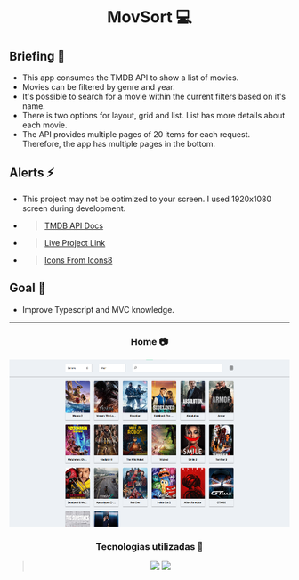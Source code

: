 <h1 align="center"> MovSort 💻 </h1>

## Briefing 📄

- This app consumes the TMDB API to show a list of movies. 
- Movies can be filtered by genre and year. 
- It's possible to search for a movie within the current filters based on it's name.
- There is two options for layout, grid and list. List has more details about each movie.
- The API provides multiple pages of 20 items for each request. Therefore, the app has multiple pages in the bottom.

## Alerts ⚡

- This project may not be optimized to your screen. I used 1920x1080 screen during development.

- > [TMDB API Docs](https://developer.themoviedb.org/docs/getting-started)

- > [Live Project Link](https://movsort.netlify.app)

- > [Icons From Icons8](https://icons8.com)

## Goal 📌 

- Improve Typescript and MVC knowledge.

---

<h3 align="center"> Home 📷 </h3>

<div align="center">
    <img height="300em" src="./public/showcase.png">
</div>

<h3 align="center"> Tecnologias utilizadas 🤖 </h3>

 > <div align="center">
 >   <img src="https://img.shields.io/badge/TypeScript-007ACC?style=for-the-badge&logo=typescript&logoColor=white">
 >   <img src="https://img.shields.io/badge/Sass-CC6699?style=for-the-badge&logo=sass&logoColor=white" >
 > </div>
